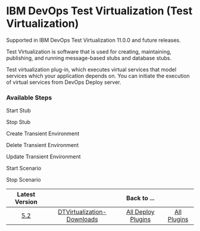 # IBM DevOps Test Virtualization (Test Virtualization)

Supported in IBM DevOps Test Virtualization 11.0.0 and future releases.

Test Virtualization is software that is used for creating, maintaining, publishing, and running message-based stubs and database stubs.

Test virtualization plug-in, which executes virtual services that model services which your application depends on. You can initiate the execution of virtual services from DevOps Deploy server.

### Available Steps

Start Stub

Stop Stub

Create Transient Environment

Delete Transient Environment

Update Transient Environment

Start Scenario

Stop Scenario

|Latest Version||Back to ...||
| :---: | :---: | :---: | :---: |
|[5.2](https://raw.githubusercontent.com/UrbanCode/IBM-UCD-PLUGINS/main/files/IBMDevOpsTestVirtualization/DTVirtualization-DD-IBM-5.2.zip)|[DTVirtualization-Downloads](downloads.md)|[All Deploy Plugins](../README.md)|[All Plugins](../../index.md)|
